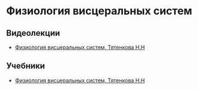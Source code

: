 # Физиология висцеральных систем

## Видеолекции

* [Физиология висцеральных систем, Тятенкова Н.Н](http://www.lib.uniyar.ac.ru/edocs/iuni/20100396.pdf?ysclid=l7ax8v49d681982952)

## Учебники

* [Физиология висцеральных систем, Тятенкова Н.Н](http://www.lib.uniyar.ac.ru/edocs/iuni/20100396.pdf?ysclid=l7ax8v49d681982952)

